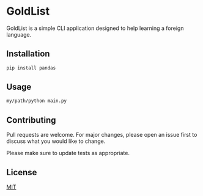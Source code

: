 # GoldList

GoldList is a simple CLI application designed to help learning a foreign language.

## Installation

```bash
pip install pandas
```

## Usage

```bash
my/path/python main.py
```

## Contributing
Pull requests are welcome. For major changes, please open an issue first to discuss what you would like to change.

Please make sure to update tests as appropriate.

## License
[MIT](https://choosealicense.com/licenses/mit/)
